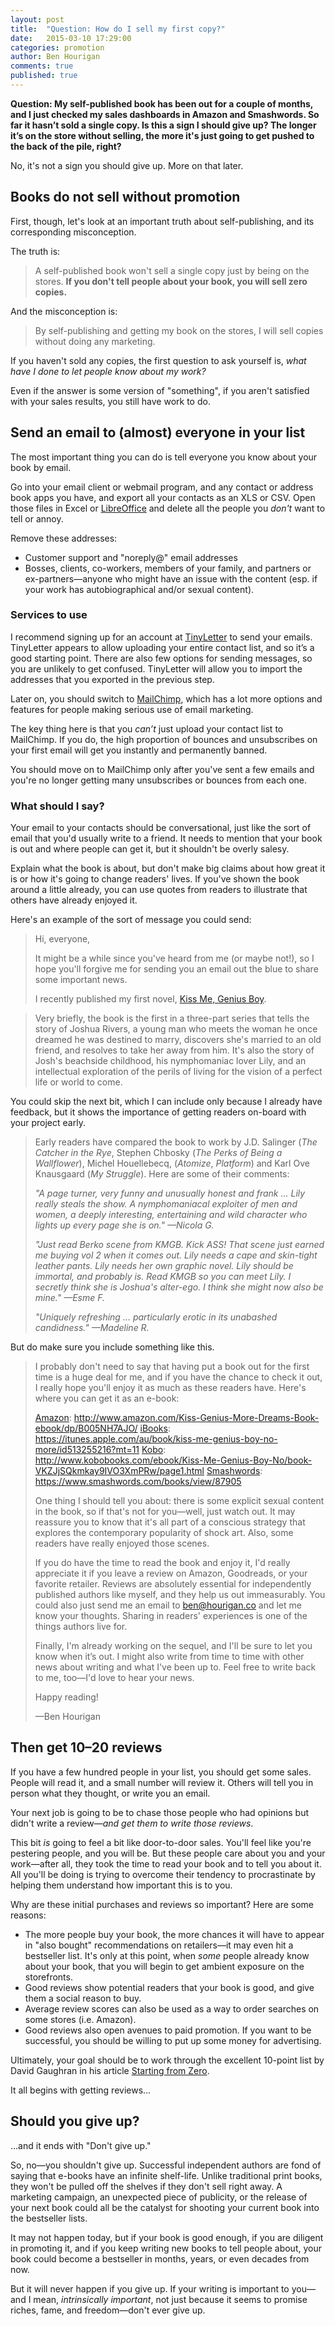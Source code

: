 ```yaml
---
layout: post
title:  "Question: How do I sell my first copy?"
date:   2015-03-10 17:29:00
categories: promotion
author: Ben Hourigan
comments: true
published: true
---
```


**Question: My self-published book has been out for a couple of months, and I just checked my sales dashboards in Amazon and Smashwords. So far it hasn’t sold a single copy. Is this a sign I should give up? The longer it’s on the store without selling, the more it's just going to get pushed to the back of the pile, right?**

No, it's not a sign you should give up. More on that later.

## Books do not sell without promotion

First, though, let's look at an important truth about self-publishing, and its corresponding misconception.

The truth is:

> A self-published book won't sell a single copy just by being on the stores. **If you don't tell people about your book, you will sell zero copies.**

And the misconception is:

> By self-publishing and getting my book on the stores, I will sell copies without doing any marketing.

If you haven't sold any copies, the first question to ask yourself is, *what have I done to let people know about my work?*

Even if the answer is some version of "something", if you aren't satisfied with your sales results, you still have work to do.

## Send an email to (almost) everyone in your list

The most important thing you can do is tell everyone you know about your book by email.

Go into your email client or webmail program, and any contact or address book apps you have, and export all your contacts as an XLS or CSV. Open those files in Excel or [LibreOffice](http://www.libreoffice.org/) and delete all the people you *don't* want to tell or annoy.

Remove these addresses:

* Customer support and "noreply@" email addresses
* Bosses, clients, co-workers, members of your family, and partners or ex-partners—anyone who might have an issue with the content (esp. if your work has autobiographical and/or sexual content).

### Services to use

I recommend signing up for an account at [TinyLetter](http://tinyletter.com/) to send your emails. TinyLetter appears to allow uploading your entire contact list, and so it’s a good starting point. There are also few options for sending messages, so you are unlikely to get confused. TinyLetter will allow you to import the addresses that you exported in the previous step.

Later on, you should switch to [MailChimp](http://mailchimp.com/), which has a lot more options and features for people making serious use of email marketing. 

The key thing here is that you *can’t* just upload your contact list to MailChimp. If you do, the high proportion of bounces and unsubscribes on your first email will get you instantly and permanently banned.

You should move on to MailChimp only after you've sent a few emails and you're no longer getting many unsubscribes or bounces from each one.

### What should I say?

Your email to your contacts should be conversational, just like the sort of email that you'd usually write to a friend. It needs to mention that your book is out and where people can get it, but it shouldn't be overly salesy. 

Explain what the book is about, but don't make big claims about how great it is or how it's going to change readers' lives. If you've shown the book around a little already, you can use quotes from readers to illustrate that others have already enjoyed it.

Here's an example of the sort of message you could send:

> Hi, everyone,
> 
> It might be a while since you've heard from me (or maybe not!), so I hope you'll forgive me for sending you an email out the blue to share some important news.
>
> I recently published my first novel, [Kiss Me, Genius Boy](http://www.amazon.com/Kiss-Genius-More-Dreams-Book-ebook/dp/B005NH7AJO/). 

> Very briefly, the book is the first in a three-part series that tells the story of Joshua Rivers, a young man who meets the woman he once dreamed he was destined to marry, discovers she's married to an old friend, and resolves to take her away from him. It's also the story of Josh's beachside childhood, his nymphomaniac lover Lily, and an intellectual exploration of the perils of living for the vision of a perfect life or world to come.

You could skip the next bit, which I can include only because I already have feedback, but it shows the importance of getting readers on-board with your project early.

> Early readers have compared the book to work by J.D. Salinger (*The Catcher in the Rye*, Stephen Chbosky (*The Perks of Being a Wallflower*), Michel Houellebecq, (*Atomize*, *Platform*) and Karl Ove Knausgaard (*My Struggle*). Here are some of their comments:
> 
> *"A page turner, very funny and unusually honest and frank … Lily really steals the show. A nymphomaniacal exploiter of men and women, a deeply interesting, entertaining and wild character who lights up every page she is on." —Nicola G.*
> 
> *"Just read Berko scene from KMGB. Kick ASS! That scene just earned me buying vol 2 when it comes out. Lily needs a cape and skin-tight leather pants. Lily needs her own graphic novel. Lily should be immortal, and probably is. Read KMGB so you can meet Lily. I secretly think she is Joshua's alter-ego. I think she might now also be mine." —Esme F.*
> 
> *"Uniquely refreshing … particularly erotic in its unabashed candidness." —Madeline R.*

But do make sure you include something like this.

> I probably don't need to say that having put a book out for the first time is a huge deal for me, and if you have the chance to check it out, I really hope you'll enjoy it as much as these readers have. Here's where you can get it as an e-book:
>
> [Amazon](http://www.amazon.com/Kiss-Genius-More-Dreams-Book-ebook/dp/B005NH7AJO/): http://www.amazon.com/Kiss-Genius-More-Dreams-Book-ebook/dp/B005NH7AJO/
> [iBooks](https://itunes.apple.com/au/book/kiss-me-genius-boy-no-more/id513255216?mt=11): https://itunes.apple.com/au/book/kiss-me-genius-boy-no-more/id513255216?mt=11
> [Kobo](http://www.kobobooks.com/ebook/Kiss-Me-Genius-Boy-No/book-VKZJjSQkmkay9IVO3XmPRw/page1.html): http://www.kobobooks.com/ebook/Kiss-Me-Genius-Boy-No/book-VKZJjSQkmkay9IVO3XmPRw/page1.html 
> [Smashwords](https://www.smashwords.com/books/view/87905): https://www.smashwords.com/books/view/87905
>
> One thing I should tell you about: there is some explicit sexual content in the book, so if that's not for you—well, just watch out. It may reassure you to know that it's all part of a conscious strategy that explores the contemporary popularity of shock art. Also, some readers have really enjoyed those scenes.
>
> If you do have the time to read the book and enjoy it, I'd really appreciate it if you leave a review on Amazon, Goodreads, or your favorite retailer. Reviews are absolutely essential for independently published authors like myself, and they help us out immeasurably. You could also just send me an email to [ben@hourigan.co]("mailto:ben@hourigan.co") and let me know your thoughts. Sharing in readers' experiences is one of the things authors live for.
> 
> Finally, I'm already working on the sequel, and I'll be sure to let you know when it’s out. I might also write from time to time with other news about writing and what I've been up to. Feel free to write back to me, too—I'd love to hear your news.
>
> Happy reading!
>
> —Ben Hourigan

## Then get 10–20 reviews

If you have a few hundred people in your list, you should get some sales. People will read it, and a small number will review it. Others will tell you in person what they thought, or write you an email.

Your next job is going to be to chase those people who had opinions but didn't write a review—*and get them to write those reviews*.

This bit *is* going to feel a bit like door-to-door sales. You'll feel like you're pestering people, and you will be. But these people care about you and your work—after all, they took the time to read your book and to tell you about it. All you'll be doing is trying to overcome their tendency to procrastinate by helping them understand how important this is to you.

Why are these initial purchases and reviews so important? Here are some reasons:

* The more people buy your book, the more chances it will have to appear in "also bought" recommendations on retailers—it may even hit a bestseller list. It's only at this point, when *some* people already know about your book, that you will begin to get ambient exposure on the storefronts.
* Good reviews show potential readers that your book is good, and give them a social reason to buy. 
* Average review scores can also be used as a way to order searches on some stores (i.e. Amazon). 
* Good reviews also open avenues to paid promotion. If you want to be successful, you should be willing to put up some money for advertising.

Ultimately, your goal should be to work through the excellent 10-point list by David Gaughran in his article [Starting from Zero](https://davidgaughran.wordpress.com/2014/08/29/starting-from-zero/).

It all begins with getting reviews…

## Should you give up?

…and it ends with "Don't give up."

So, no—you shouldn't give up. Successful independent authors are fond of saying that e-books have an infinite shelf-life. Unlike traditional print books, they won't be pulled off the shelves if they don't sell right away. A marketing campaign, an unexpected piece of publicity, or the release of your next book could all be the catalyst for shooting your current book into the bestseller lists.

It may not happen today, but if your book is good enough, if you are diligent in promoting it, and if you keep writing new books to tell people about, your book could become a bestseller in months, years, or even decades from now. 

But it will never happen if you give up. If your writing is important to you—and I mean, *intrinsically important*, not just because it seems to promise riches, fame, and freedom—don't ever give up.
